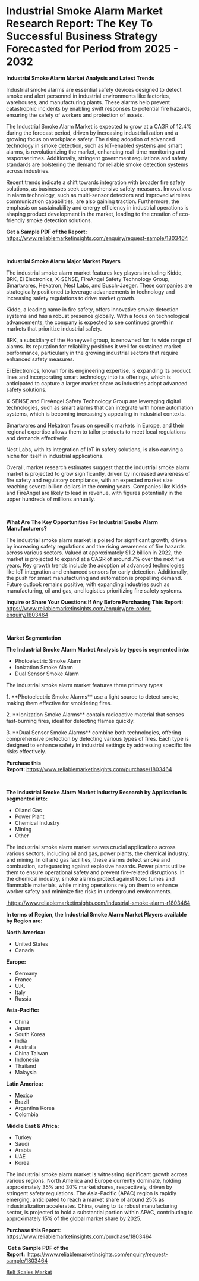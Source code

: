 <p><h1>Industrial Smoke Alarm Market Research Report: The Key To Successful Business Strategy Forecasted for Period from 2025 - 2032</h1></p><p><strong>Industrial Smoke Alarm Market Analysis and Latest Trends</strong></p>
<p><p>Industrial smoke alarms are essential safety devices designed to detect smoke and alert personnel in industrial environments like factories, warehouses, and manufacturing plants. These alarms help prevent catastrophic incidents by enabling swift responses to potential fire hazards, ensuring the safety of workers and protection of assets.</p><p>The Industrial Smoke Alarm Market is expected to grow at a CAGR of 12.4% during the forecast period, driven by increasing industrialization and a growing focus on workplace safety. The rising adoption of advanced technology in smoke detection, such as IoT-enabled systems and smart alarms, is revolutionizing the market, enhancing real-time monitoring and response times. Additionally, stringent government regulations and safety standards are bolstering the demand for reliable smoke detection systems across industries.</p><p>Recent trends indicate a shift towards integration with broader fire safety solutions, as businesses seek comprehensive safety measures. Innovations in alarm technology, such as multi-sensor detectors and improved wireless communication capabilities, are also gaining traction. Furthermore, the emphasis on sustainability and energy efficiency in industrial operations is shaping product development in the market, leading to the creation of eco-friendly smoke detection solutions.</p></p>
<p><strong>Get a Sample PDF of the Report:&nbsp;</strong> <a href="https://www.reliablemarketinsights.com/enquiry/request-sample/1803464?utm_campaign=1937&utm_medium=2&utm_source=Github&utm_content=ia&utm_term=19022025&utm_id=industrial-smoke-alarm">https://www.reliablemarketinsights.com/enquiry/request-sample/1803464</a></p>
<p>&nbsp;</p>
<p><strong>Industrial Smoke Alarm Major Market Players</strong></p>
<p><p>The industrial smoke alarm market features key players including Kidde, BRK, Ei Electronics, X-SENSE, FireAngel Safety Technology Group, Smartwares, Hekatron, Nest Labs, and Busch-Jaeger. These companies are strategically positioned to leverage advancements in technology and increasing safety regulations to drive market growth.</p><p>Kidde, a leading name in fire safety, offers innovative smoke detection systems and has a robust presence globally. With a focus on technological advancements, the company is expected to see continued growth in markets that prioritize industrial safety.</p><p>BRK, a subsidiary of the Honeywell group, is renowned for its wide range of alarms. Its reputation for reliability positions it well for sustained market performance, particularly in the growing industrial sectors that require enhanced safety measures.</p><p>Ei Electronics, known for its engineering expertise, is expanding its product lines and incorporating smart technology into its offerings, which is anticipated to capture a larger market share as industries adopt advanced safety solutions.</p><p>X-SENSE and FireAngel Safety Technology Group are leveraging digital technologies, such as smart alarms that can integrate with home automation systems, which is becoming increasingly appealing in industrial contexts. </p><p>Smartwares and Hekatron focus on specific markets in Europe, and their regional expertise allows them to tailor products to meet local regulations and demands effectively.</p><p>Nest Labs, with its integration of IoT in safety solutions, is also carving a niche for itself in industrial applications.</p><p>Overall, market research estimates suggest that the industrial smoke alarm market is projected to grow significantly, driven by increased awareness of fire safety and regulatory compliance, with an expected market size reaching several billion dollars in the coming years. Companies like Kidde and FireAngel are likely to lead in revenue, with figures potentially in the upper hundreds of millions annually.</p></p>
<p>&nbsp;</p>
<p><strong>What Are The Key Opportunities For Industrial Smoke Alarm Manufacturers?</strong></p>
<p><p>The industrial smoke alarm market is poised for significant growth, driven by increasing safety regulations and the rising awareness of fire hazards across various sectors. Valued at approximately $1.2 billion in 2022, the market is projected to expand at a CAGR of around 7% over the next five years. Key growth trends include the adoption of advanced technologies like IoT integration and enhanced sensors for early detection. Additionally, the push for smart manufacturing and automation is propelling demand. Future outlook remains positive, with expanding industries such as manufacturing, oil and gas, and logistics prioritizing fire safety systems.</p></p>
<p><strong>Inquire or Share Your Questions If Any Before Purchasing This Report:</strong> <a href="https://www.reliablemarketinsights.com/enquiry/pre-order-enquiry/1803464?utm_campaign=1937&utm_medium=2&utm_source=Github&utm_content=ia&utm_term=19022025&utm_id=industrial-smoke-alarm">https://www.reliablemarketinsights.com/enquiry/pre-order-enquiry/1803464</a></p>
<p>&nbsp;</p>
<p><strong>Market Segmentation</strong></p>
<p><strong>The Industrial Smoke Alarm Market Analysis by types is segmented into:</strong></p>
<p><ul><li>Photoelectric Smoke Alarm</li><li>Ionization Smoke Alarm</li><li>Dual Sensor Smoke Alarm</li></ul></p>
<p><p>The industrial smoke alarm market features three primary types: </p><p>1. **Photoelectric Smoke Alarms** use a light source to detect smoke, making them effective for smoldering fires. </p><p>2. **Ionization Smoke Alarms** contain radioactive material that senses fast-burning fires, ideal for detecting flames quickly. </p><p>3. **Dual Sensor Smoke Alarms** combine both technologies, offering comprehensive protection by detecting various types of fires. Each type is designed to enhance safety in industrial settings by addressing specific fire risks effectively.</p></p>
<p><strong>Purchase this Report:&nbsp;</strong><a href="https://www.reliablemarketinsights.com/purchase/1803464?utm_campaign=1937&utm_medium=2&utm_source=Github&utm_content=ia&utm_term=19022025&utm_id=industrial-smoke-alarm">https://www.reliablemarketinsights.com/purchase/1803464</a></p>
<p>&nbsp;</p>
<p><strong>The Industrial Smoke Alarm Market Industry Research by Application is segmented into:</strong></p>
<p><ul><li>Oiland Gas</li><li>Power Plant</li><li>Chemical Industry</li><li>Mining</li><li>Other</li></ul></p>
<p><p>The industrial smoke alarm market serves crucial applications across various sectors, including oil and gas, power plants, the chemical industry, and mining. In oil and gas facilities, these alarms detect smoke and combustion, safeguarding against explosive hazards. Power plants utilize them to ensure operational safety and prevent fire-related disruptions. In the chemical industry, smoke alarms protect against toxic fumes and flammable materials, while mining operations rely on them to enhance worker safety and minimize fire risks in underground environments.</p></p>
<p><a href="https://www.reliablemarketinsights.com/industrial-smoke-alarm-r1803464?utm_campaign=1937&utm_medium=2&utm_source=Github&utm_content=ia&utm_term=19022025&utm_id=industrial-smoke-alarm">&nbsp;https://www.reliablemarketinsights.com/industrial-smoke-alarm-r1803464</a></p>
<p><strong>In terms of Region, the Industrial Smoke Alarm Market Players available by Region are:</strong></p>
<p>
    <p> <strong> North America: </strong>
        <ul>
            <li>United States</li>
            <li>Canada</li>
        </ul>
        </p> 
    <p> <strong> Europe: </strong>
        <ul>
            <li>Germany</li>
            <li>France</li>
            <li>U.K.</li>
            <li>Italy</li>
            <li>Russia</li>
        </ul>
        </p> 
    <p> <strong> Asia-Pacific: </strong>
        <ul>
            <li>China</li>
            <li>Japan</li>
            <li>South Korea</li>
            <li>India</li>
            <li>Australia</li>
            <li>China Taiwan</li>
            <li>Indonesia</li>
            <li>Thailand</li>
            <li>Malaysia</li>
        </ul>
        </p> 
    <p> <strong> Latin America: </strong>
        <ul>
            <li>Mexico</li>
            <li>Brazil</li>
            <li>Argentina Korea</li>
            <li>Colombia</li>
        </ul>
        </p> 
    <p> <strong> Middle East & Africa: </strong>
        <ul>
            <li>Turkey</li>
            <li>Saudi</li>
            <li>Arabia</li>
            <li>UAE</li>
            <li>Korea</li>
        </ul>
    </p>
    </p>
<p><p>The industrial smoke alarm market is witnessing significant growth across various regions. North America and Europe currently dominate, holding approximately 35% and 30% market shares, respectively, driven by stringent safety regulations. The Asia-Pacific (APAC) region is rapidly emerging, anticipated to reach a market share of around 25% as industrialization accelerates. China, owing to its robust manufacturing sector, is projected to hold a substantial portion within APAC, contributing to approximately 15% of the global market share by 2025.</p></p>
<p><strong>Purchase this Report: </strong><a href="https://www.reliablemarketinsights.com/purchase/1803464?utm_campaign=1937&utm_medium=2&utm_source=Github&utm_content=ia&utm_term=19022025&utm_id=industrial-smoke-alarm">https://www.reliablemarketinsights.com/purchase/1803464</a></p>
<p>&nbsp;<strong>Get a Sample PDF of the Report:&nbsp;&nbsp;</strong><a href="https://www.reliablemarketinsights.com/enquiry/request-sample/1803464?utm_campaign=1937&utm_medium=2&utm_source=Github&utm_content=ia&utm_term=19022025&utm_id=industrial-smoke-alarm">https://www.reliablemarketinsights.com/enquiry/request-sample/1803464</a></p>
<p><strong></strong></p>
<p><p><a href="https://github.com/bmorecock/Market-Research-Report-List-6/blob/main/belt-scales-market.md?utm_campaign=1937&utm_medium=2&utm_source=Github&utm_content=ia&utm_term=19022025&utm_id=industrial-smoke-alarm">Belt Scales Market</a></p></p>